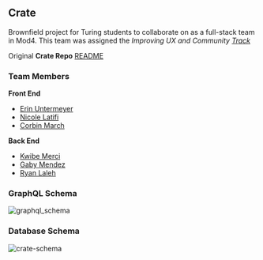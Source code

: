 ## Crate

Brownfield project for Turing students to collaborate on as a full-stack team in Mod4. This team was assigned the _Improving UX and Community [Track](https://mod4.turing.io/projects/crate/crate_project_tracks.html)_

Original **Crate Repo** [README](https://github.com/turingschool/Crate)

### Team Members
**Front End**
* [Erin Untermeyer](https://github.com/ErinUntermeyer)
* [Nicole Latifi](https://github.com/NicoleLatifi)
* [Corbin March](https://github.com/MarchCorbin)

**Back End**
* [Kwibe Merci](https://github.com/jKwibe)
* [Gaby Mendez](https://github.com/gabichuelas)
* [Ryan Laleh](https://github.com/RyN21)

### GraphQL Schema
![graphql_schema](https://user-images.githubusercontent.com/62727545/95487041-cf571300-0961-11eb-9728-bf0bf1b76931.png)
### Database Schema
![crate-schema](https://user-images.githubusercontent.com/46441816/95492567-82bb0a00-0958-11eb-8c95-4095aa0c93a3.png)
